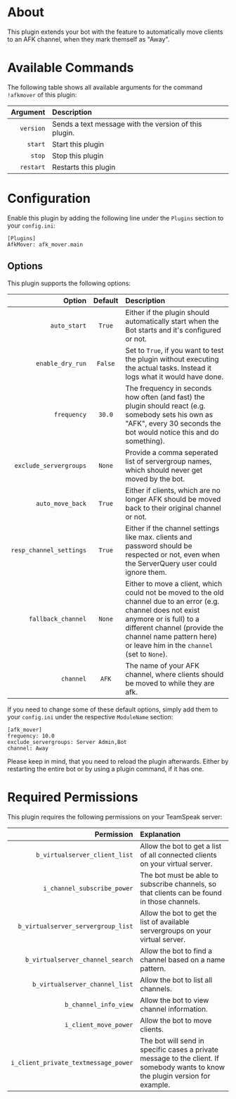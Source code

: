 # About

This plugin extends your bot with the feature to automatically move clients to an AFK channel, when they mark themself as "Away".


# Available Commands

The following table shows all available arguments for the command `!afkmover` of this plugin:

| Argument | Description |
| ---: | :--- |
| `version` | Sends a text message with the version of this plugin. |
| `start` | Start this plugin |
| `stop` | Stop this plugin |
| `restart` | Restarts this plugin |


# Configuration

Enable this plugin by adding the following line under the `Plugins` section to your `config.ini`:

```
[Plugins]
AfkMover: afk_mover.main
```

## Options

This plugin supports the following options:

| Option | Default | Description |
| ---: | :---: | :--- |
| `auto_start` | `True` | Either if the plugin should automatically start when the Bot starts and it's configured or not. |
| `enable_dry_run` | `False` | Set to `True`, if you want to test the plugin without executing the actual tasks. Instead it logs what it would have done. |
| `frequency` | `30.0` | The frequency in seconds how often (and fast) the plugin should react (e.g. somebody sets his own as "AFK", every 30 seconds the bot would notice this and do something). |
| `exclude_servergroups` | `None` | Provide a comma seperated list of servergroup names, which should never get moved by the bot. |
| `auto_move_back` | `True` | Either if clients, which are no longer AFK should be moved back to their original channel or not. |
| `resp_channel_settings` | `True` | Either if the channel settings like max. clients and password should be respected or not, even when the ServerQuery user could ignore them. |
| `fallback_channel` | `None` | Either to move a client, which could not be moved to the old channel due to an error (e.g. channel does not exist anymore or is full) to a different channel (provide the channel name pattern here) or leave him in the `channel` (set to `None`). |
| `channel` | `AFK` | The name of your AFK channel, where clients should be moved to while they are afk. |

If you need to change some of these default options, simply add them to your `config.ini` under the respective `ModuleName` section:

```
[afk_mover]
frequency: 10.0
exclude_servergroups: Server Admin,Bot
channel: Away
```

Please keep in mind, that you need to reload the plugin afterwards. Either by restarting the entire bot or by using a plugin command, if it has one.


# Required Permissions

This plugin requires the following permissions on your TeamSpeak server:

| Permission | Explanation |
| ---: | :--- |
| `b_virtualserver_client_list` | Allow the bot to get a list of all connected clients on your virtual server. |
| `i_channel_subscribe_power` | The bot must be able to subscribe channels, so that clients can be found in those channels. |
| `b_virtualserver_servergroup_list` | Allow the bot to get the list of available servergroups on your virtual server. |
| `b_virtualserver_channel_search` | Allow the bot to find a channel based on a name pattern. |
| `b_virtualserver_channel_list` | Allow the bot to list all channels. |
| `b_channel_info_view` | Allow the bot to view channel information. |
| `i_client_move_power` | Allow the bot to move clients. |
| `i_client_private_textmessage_power` | The bot will send in specific cases a private message to the client. If somebody wants to know the plugin version for example. |
